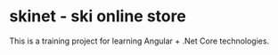 # skinet - ski online store

This is a training project for learning Angular + .Net Core technologies.
